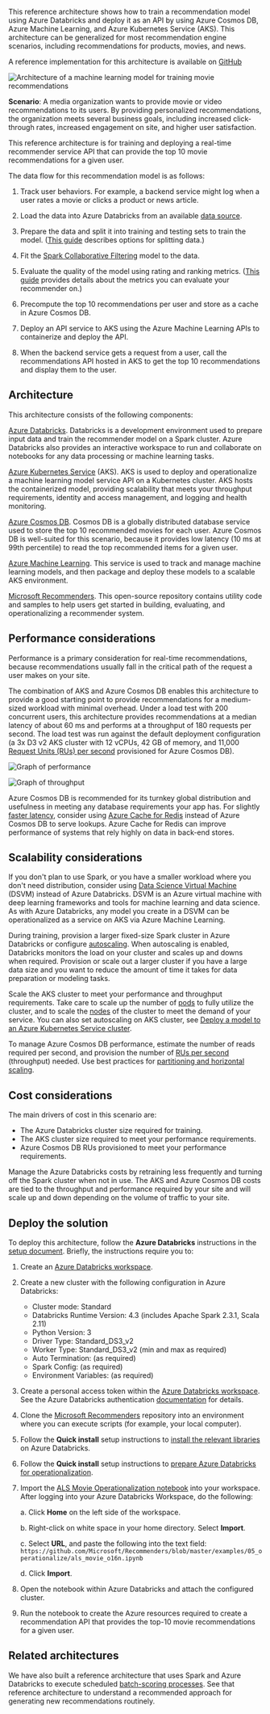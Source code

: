 
<!--cSpell:ignore njray precompute -->



This reference architecture shows how to train a recommendation model using Azure Databricks and deploy it as an API by using Azure Cosmos DB, Azure Machine Learning, and Azure Kubernetes Service (AKS). This architecture can be generalized for most recommendation engine scenarios, including recommendations for products, movies, and news.

A reference implementation for this architecture is available on [GitHub](https://github.com/Microsoft/Recommenders/blob/master/examples/05_operationalize/als_movie_o16n.ipynb)

![Architecture of a machine learning model for training movie recommendations](./_images/recommenders-architecture.png)

**Scenario**: A media organization wants to provide movie or video recommendations to its users. By providing personalized recommendations, the organization meets several business goals, including increased click-through rates, increased engagement on site, and higher user satisfaction.

This reference architecture is for training and deploying a real-time recommender service API that can provide the top 10 movie recommendations for a given user.

The data flow for this recommendation model is as follows:

1. Track user behaviors. For example, a backend service might log when a user rates a movie or clicks a product or news article.

2. Load the data into Azure Databricks from an available [data source][data-source].

3. Prepare the data and split it into training and testing sets to train the model. ([This guide][guide] describes options for splitting data.)

4. Fit the [Spark Collaborative Filtering][als] model to the data.

5. Evaluate the quality of the model using rating and ranking metrics. ([This guide][eval-guide] provides details about the metrics you can evaluate your recommender on.)

6. Precompute the top 10 recommendations per user and store as a cache in Azure Cosmos DB.

7. Deploy an API service to AKS using the Azure Machine Learning APIs to containerize and deploy the API.

8. When the backend service gets a request from a user, call the recommendations API hosted in AKS to get the top 10 recommendations and display them to the user.

## Architecture

This architecture consists of the following components:

[Azure Databricks][databricks]. Databricks is a development environment used to prepare input data and train the recommender model on a Spark cluster. Azure Databricks also provides an interactive workspace to run and collaborate on notebooks for any data processing or machine learning tasks.

[Azure Kubernetes Service][aks] (AKS). AKS is used to deploy and operationalize a machine learning model service API on a Kubernetes cluster. AKS hosts the containerized model, providing scalability that meets your throughput requirements, identity and access management, and
 logging and health monitoring.

[Azure Cosmos DB][cosmosdb]. Cosmos DB is a globally distributed database service used to store the top 10 recommended movies for each user. Azure Cosmos DB is well-suited for this scenario, because it provides low latency (10 ms at 99th percentile) to read the top recommended items for a given user.

[Azure Machine Learning][mls]. This service is used to track and manage machine learning models, and then package and deploy these models to a scalable AKS environment.

[Microsoft Recommenders][github]. This open-source repository contains utility code and samples to help users get started in building, evaluating, and operationalizing a recommender system.

## Performance considerations

Performance is a primary consideration for real-time recommendations, because recommendations usually fall in the critical path of the request a user makes on your site.

The combination of AKS and Azure Cosmos DB enables this architecture to provide a good starting point to provide recommendations for a medium-sized workload with minimal overhead. Under a load test with 200 concurrent users, this architecture provides recommendations at a median latency of about 60 ms and performs at a throughput of 180 requests per second. The load test was run against the default deployment configuration (a 3x D3 v2 AKS cluster with 12 vCPUs, 42 GB of memory, and 11,000 [Request Units (RUs) per second][ru] provisioned for Azure Cosmos DB).

![Graph of performance](./_images/recommenders-performance.png)

![Graph of throughput](./_images/recommenders-throughput.png)

Azure Cosmos DB is recommended for its turnkey global distribution and usefulness in meeting any database requirements your app has. For slightly [faster latency][latency], consider using [Azure Cache for Redis][redis] instead of Azure Cosmos DB to serve lookups. Azure Cache for Redis can improve performance of systems that rely highly on data in back-end stores.

## Scalability considerations

If you don't plan to use Spark, or you have a smaller workload where you don't need distribution, consider using [Data Science Virtual Machine][dsvm] (DSVM) instead of Azure Databricks. DSVM is an Azure virtual machine with deep learning frameworks and tools for machine learning and data science. As with Azure Databricks, any model you create in a DSVM can be operationalized as a service on AKS via Azure Machine Learning.

During training, provision a larger fixed-size Spark cluster in Azure Databricks or configure [autoscaling][autoscaling]. When autoscaling is enabled, Databricks monitors the load on your cluster and scales up and downs when required. Provision or scale out a larger cluster if you have a large data size and you want to reduce the amount of time it takes for data preparation or modeling tasks.

Scale the AKS cluster to meet your performance and throughput requirements. Take care to scale up the number of [pods][scale] to fully utilize the cluster, and to scale the [nodes][nodes] of the cluster to meet the demand of your service. You can also set autoscaling on AKS cluster, see [Deploy a model to an Azure Kubernetes Service cluster][blog].

To manage Azure Cosmos DB performance, estimate the number of reads required per second, and provision the number of [RUs per second][ru] (throughput) needed. Use best practices for [partitioning and horizontal scaling][partition-data].

## Cost considerations

The main drivers of cost in this scenario are:

- The Azure Databricks cluster size required for training.
- The AKS cluster size required to meet your performance requirements.
- Azure Cosmos DB RUs provisioned to meet your performance requirements.

Manage the Azure Databricks costs by retraining less frequently and turning off the Spark cluster when not in use. The AKS and Azure Cosmos DB costs are tied to the throughput and performance required by your site and will scale up and down depending on the volume of traffic to your site.

## Deploy the solution

To deploy this architecture, follow the **Azure Databricks** instructions in the [setup document][setup]. Briefly, the instructions require you to:

1. Create an [Azure Databricks workspace][workspace].

1. Create a new cluster with the following configuration in Azure Databricks:

    - Cluster mode: Standard
    - Databricks Runtime Version: 4.3 (includes Apache Spark 2.3.1, Scala 2.11)
    - Python Version: 3
    - Driver Type: Standard\_DS3\_v2
    - Worker Type: Standard\_DS3\_v2 (min and max as required)
    - Auto Termination: (as required)
    - Spark Config: (as required)
    - Environment Variables: (as required)

1. Create a personal access token within the [Azure Databricks workspace][workspace]. See the Azure Databricks authentication [documentation][adbauthentication] for details.

1. Clone the [Microsoft Recommenders][github] repository into an environment where you can execute scripts (for example, your local computer).

1. Follow the **Quick install** setup instructions to [install the relevant libraries][setup] on Azure Databricks.

1. Follow the **Quick install** setup instructions to [prepare Azure Databricks for operationalization][setupo16n].

1. Import the [ALS Movie Operationalization notebook][als-example] into your workspace. After logging into your Azure Databricks Workspace, do the following:

    a. Click **Home** on the left side of the workspace.

    b. Right-click on white space in your home directory. Select **Import**.

    c. Select **URL**, and paste the following into the text field: `https://github.com/Microsoft/Recommenders/blob/master/examples/05_operationalize/als_movie_o16n.ipynb`

    d. Click **Import**.

1. Open the notebook within Azure Databricks and attach the configured cluster.

1. Run the notebook to create the Azure resources required to create a recommendation API that provides the top-10 movie recommendations for a given user.

## Related architectures

We have also built a reference architecture that uses Spark and Azure Databricks to execute scheduled [batch-scoring processes][batch-scoring]. See that reference architecture to understand a recommended approach for generating new recommendations routinely.

<!-- links -->

[adbauthentication]: https://docs.azuredatabricks.net/api/latest/authentication.html#generate-a-token
[aks]: /azure/aks/intro-kubernetes
[als]: https://spark.apache.org/docs/latest/ml-collaborative-filtering.html
[als-example]: https://github.com/Microsoft/Recommenders/blob/master/examples/05_operationalize/als_movie_o16n.ipynb
[autoscaling]: https://docs.azuredatabricks.net/user-guide/clusters/sizing.html
[batch-scoring]: ../../reference-architectures/ai/batch-scoring-databricks.yml
[blog]: /azure/machine-learning/how-to-deploy-azure-kubernetes-service?tabs=python#autoscaling
[cosmosdb]: /azure/cosmos-db/introduction
[data-source]: https://docs.azuredatabricks.net/spark/latest/data-sources/index.html
[databricks]: /azure/azure-databricks/what-is-azure-databricks
[dsvm]: /azure/machine-learning/data-science-virtual-machine/overview
[eval-guide]: https://github.com/Microsoft/Recommenders/blob/master/examples/03_evaluate/evaluation.ipynb
[github]: https://github.com/Microsoft/Recommenders
[guide]: https://github.com/Microsoft/Recommenders/blob/master/examples/01_prepare_data/data_split.ipynb
[latency]: https://github.com/jessebenson/azure-performance
[mls]: /azure/machine-learning/service
[nodes]: /azure/aks/scale-cluster
[partition-data]: /azure/cosmos-db/partition-data
[redis]: /azure/azure-cache-for-redis/cache-overview
[ru]: /azure/cosmos-db/request-units
[setup]: https://github.com/Microsoft/Recommenders/blob/master/SETUP.md#repository-installation
[setupo16n]: https://github.com/Microsoft/Recommenders/blob/master/SETUP.md#prepare-azure-databricks-for-operationalization
[scale]: /azure/aks/tutorial-kubernetes-scale
[workspace]: /azure/azure-databricks